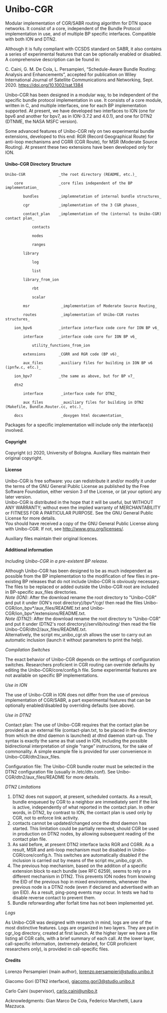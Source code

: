 # Unibo-CGR

Modular implementation of CGR/SABR routing algorithm for DTN space networks. It consist of a core, independent of the Bundle Protocol implementation in use, and of multiple BP specific interfaces.  Compatible with both ION and DTN2.

Although it is fully compliant with CCSDS standard on SABR, it also contains a series of experimental features that can be optionally enabled or disabled. A comprehensive description can be found in:

C. Caini, G. M. De Cola, L. Persampieri, “Schedule-Aware Bundle Routing: Analysis and Enhancements”, accepted for publication on Wiley International Journal of Satellite Communications and Networking, Sept. 2020. https://doi.org/10.1002/sat.1384

Unibo-CGR has been designed in a modular way, to be independent of the specific bundle protocol implementation in use. It consists of a core module, written in C, and multiple interfaces, one for each BP implementation supported. At present, we have developed two interfaces to ION (one for bpv6 and another for bpv7, as in ION-3.7.2 and 4.0.1), and one for DTN2 (DTNME, the NASA MSFC version).

Some advanced features of Unibo-CGR rely on two experimental bundle extensions, developed to this end: RGR (Record Geographical Route) for anti-loop mechanisms and CGRR (CGR Route), for MSR (Moderate Source Routing). At present these two extensions have been developed only for ION.

#### Unibo-CGR Directory Structure

    Unibo-CGR               _the root directory (README, etc.)_

        core                _core files independent of the BP implementation_
        
            bundles         _implemnetation of internal bundle structures_
            
            cgr             _implementation of the 3 CGR phases_
            
            contact_plan    _implementation of the (internal to Unibo-CGR) contact plan_
            
                contacts
                 
                nodes
                
                ranges
                
            library
                
                log
                    
                list
                    
            library_from_ion 
                    
                rbt
                    
                scalar
                    
            msr              _implementation of Moderate Source Routing_
                
            routes           _implementation of Unibo-CGR routes structures_

        ion_bpv6            _interface interface code core for ION BP v6_
        
            interface       _interface code core for ION BP v6_

                utility_functions_from_ion

            extensions      _CGRR and RGR code (BP v6)_

            aux_files       _auxiliary files for building in ION BP v6 (ipnfw.c, etc.)_

        ion_bpv7            _the same as above, but for BP v7_

        dtn2

            interface        _interface code for DTN2_

            aux_files        _auxiliary files for building in DTN2 (Makefile, Bundle.Router.cc, etc.)_

        docs                 _doxygen html documentation_

Packages for a specific implementation will include only the interface(s) involved.

#### Copyright

Copyright (c) 2020, University of Bologna. Auxiliary files maintain their original copyright.

#### License

Unibo-CGR is free software: you can redistribute it and/or modify it under the terms of the GNU General Public License as published by the Free Software Foundation, either version 3 of the License, or (at your option) any later version.  
Unibo-CGR is distributed in the hope that it will be useful, but WITHOUT ANY WARRANTY; without even the implied warranty of MERCHANTABILITY or FITNESS FOR A PARTICULAR PURPOSE.  See the GNU General Public License for more details.  
You should have received a copy of the GNU General Public License along with Unibo-CGR. If not, see <http://www.gnu.org/licenses/>.

Auxiliary files maintain their original licences.

#### Additional information

_Including Unibo-CGR in a pre-existent BP release._

Although Unibo-CGR has been designed to be as much independent as possible from the BP implementation to the modification of few files in pre-existing BP releases that do not include Unibo-CGR is obviously necessary. The files to be replaced or added outside the Unibo-CGR root are included in BP-specific aux_files directories.  
_Note (ION)_: After the download rename the root directory to "Unibo-CGR" and put it under (ION's root directory)/bpv*/cgr/ then read the files Unibo-CGR/ion_bpv*/aux_files/README.txt and Unibo-CGR/ion_bpv*/extensions/README.txt.  
_Note (DTN2)_: After the download rename the root directory to "Unibo-CGR" and put it under (DTN2's root directory)/servlib/routing/ then read the file Unibo-CGR/dtn2/aux_files/README.txt.  
Alternatively, the script mv_unibo_cgr.sh allows the user to carry out an automatic inclusion (launch it without parameters to print the help).

_Compilation Switches_

The exact behavior of Unibo-CGR depends on the settings of configuration switches. Researchers proficient in CGR routing can override defaults by editing the Unibo-CGR/core/config.h file. Some experimental features are not available on specific BP implementations.

_Use in ION_

The use of Unibo-CGR in ION does not differ from the use of previous implementation of CGR/SABR, a part experimental features that can be optionally enabled/disabled by overriding defaults (see above).

_Use in DTN2_

Contact plan: The use of Unibo-CGR requires that the contact plan be provided as an external file (contact-plan.txt, to be placed in the directory from which the dtnd daemon is launched) at dtnd daemon start-up. The syntax is exactly the same as that used in ION, including the possible bidirectional interpretation of single “range” instructions, for the sake of commonality. A simple example file is provided for user convenience in Unibo-CGR/dtn2/aux_files.

Configuration file: The Unibo-CGR bundle router must be selected in the DTN2 configuration file (usually in /etc/dtn.conf). See Unibo-CGR/dtn2/aux_files/README for more details.

_DTN2 Limitations_

1. DTN2 does not support, at present, scheduled contacts. As a result, bundle enqueued by CGR to a neighbor are immediately sent if the link is active, independently of what reported in the contact plan. In other words, in DTN2, by contrast to ION, the contact plan is used only by CGR, not to enforce link activity.  
2. contacts cannot be updated/changed once the dtnd daemon has started. This limitation could be partially removed, should CGR be used in production on DTN2 nodes, by allowing subsequent reading of the contact plan file.  
3. As said before, at present DTN2 interface lacks RGR and CGRR. As a result, MSR and anti-loop mechanism must be disabled in Unibo-CGR/core/config.h. This switches are automatically disabled if the inclusion is carried out by means of the script mv_unibo_cgr.sh.  
4. The previous hop mechanism, based on the addition of a specific extension block to each bundle (see RFC 6259), seems to rely on a different mechanism in DTN2. This prevents ION nodes from knowing the EID of the previous hop in mixed environments, whenever the previous node is a DTN2 node (even if declared and advertised with an ipn EID). As a result, ping-pong events may occur. In tests we had to disable reverse contact to prevent them.
5. Bundle reforwarding after forfait time has not been implemented yet.

_Logs_

As Unibo-CGR was designed with research in mind, logs are one of the most distinctive features. Logs are organized in two layers. They are put in cgr_log directory, created at first launch. At the higher layer we have a file listing all CGR calls, with a brief summary of each call. At the lower layer, call-specific information, (extremely detailed, for CGR proficient researchers only), is provided in call-specific files.

#### Credits

Lorenzo Persampieri (main author), lorenzo.persampieri@studio.unibo.it

Giacomo Gori (DTN2 interface), giacomo.gori3@studio.unibo.it

Carlo Caini (supervisor), carlo.caini@unibo.it

Acknowledgments: Gian Marco De Cola, Federico Marchetti, Laura Mazzuca.